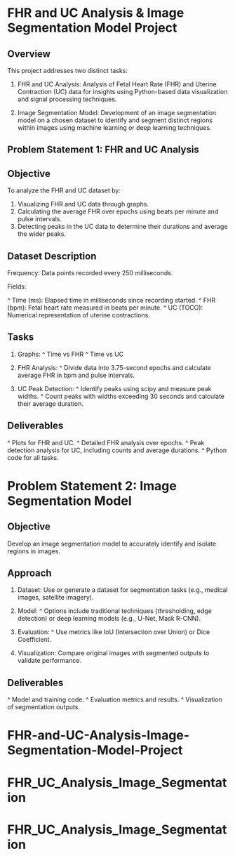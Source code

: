 # FHR and UC Analysis & Image Segmentation Model Project

## Overview

This project addresses two distinct tasks:

1) FHR and UC Analysis: Analysis of Fetal Heart Rate (FHR) and Uterine Contraction (UC) data for insights using Python-based data visualization and signal processing techniques.

2) Image Segmentation Model: Development of an image segmentation model on a chosen dataset to identify and segment distinct regions within images using machine learning or deep learning techniques.

## Problem Statement 1: FHR and UC Analysis

## Objective

To analyze the FHR and UC dataset by:

1) Visualizing FHR and UC data through graphs.
2) Calculating the average FHR over epochs using beats per minute and pulse intervals.
3) Detecting peaks in the UC data to determine their durations and average the wider peaks.

## Dataset Description

Frequency: Data points recorded every 250 milliseconds.

Fields:

^ Time (ms): Elapsed time in milliseconds since recording started.
^ FHR (bpm): Fetal heart rate measured in beats per minute.
^ UC (TOCO): Numerical representation of uterine contractions.

## Tasks

1) Graphs:
^ Time vs FHR
^ Time vs UC

2) FHR Analysis:
^ Divide data into 3.75-second epochs and calculate average FHR in bpm and pulse intervals.

3) UC Peak Detection:
^ Identify peaks using scipy and measure peak widths.
^ Count peaks with widths exceeding 30 seconds and calculate their average duration.

## Deliverables

^ Plots for FHR and UC.
^ Detailed FHR analysis over epochs.
^ Peak detection analysis for UC, including counts and average durations.
^ Python code for all tasks.

# Problem Statement 2: Image Segmentation Model

## Objective

Develop an image segmentation model to accurately identify and isolate regions in images.

## Approach

1) Dataset: Use or generate a dataset for segmentation tasks (e.g., medical images, satellite imagery).

2) Model:
^ Options include traditional techniques (thresholding, edge detection) or deep learning models (e.g., U-Net, Mask R-CNN).

3) Evaluation:
^ Use metrics like IoU (Intersection over Union) or Dice Coefficient.

4) Visualization:
Compare original images with segmented outputs to validate performance.

## Deliverables
^ Model and training code.
^ Evaluation metrics and results.
^ Visualization of segmentation outputs.
# FHR-and-UC-Analysis-Image-Segmentation-Model-Project
# FHR_UC_Analysis_Image_Segmentation
# FHR_UC_Analysis_Image_Segmentation
